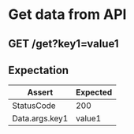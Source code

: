 # Get data from API 


## GET /get?key1=value1

## Expectation

| Assert | Expected |
| - | - |
| StatusCode | 200 |
| Data.args.key1 | value1 |


